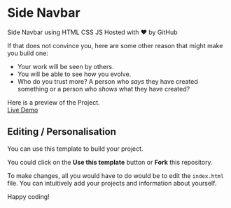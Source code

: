 # Side Navbar
Side Navbar using HTML CSS JS
Hosted with ❤ by GitHub  

If that does not convince you, here are some other reason that might make you build one:

* Your work will be seen by others.
* You will be able to see how you evolve.
* Who do you trust more? A person who *says* they have created something or a person who *shows* what they have created?

Here is a preview of the Project. <br>
<a href="https://coderiderr.github.io/Side-Navbar/">Live Demo</a>

## Editing / Personalisation

You can use this template to build your project.

You could click on the **Use this template** button or **Fork** this repository.

To make changes, all you would have to do would be to edit the `index.html` file. You can intuitively add your projects and information about yourself.

Happy coding!
